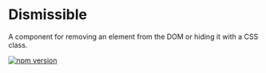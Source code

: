 # Dismissible

A component for removing an element from the DOM or hiding it with a CSS class.

[![npm version](https://img.shields.io/npm/v/%40vrembem%2Fdismissible.svg)](https://www.npmjs.com/package/%40vrembem%2Fdismissible)
